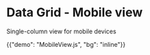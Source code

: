 # Data Grid - Mobile view

<p class="description">Single-column view for mobile devices</p>

{{"demo": "MobileView.js", "bg": "inline"}}
